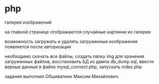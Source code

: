 # php

галерея изображений

на главной странице отображаются случайные картинки из галереи

возможность загружать и удалять загруженные изображения появляется после авторизации

необходимо скачать все файлы, создать папку img для хранения загруженных файлов, восстановить БД из дампа db_dump.sql, ввести верные данные в файле mysql_connect.php, запускать index.php

задание выполнил Обшивалкин Максим Михайлович.
